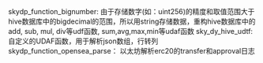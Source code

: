 skydp_function_bignumber: 由于存储数字(如：uint256)的精度和取值范围大于hive数据库中的bigdecimal的范围，所以用string存储数据，重构hive数据库中的add, sub, mul, div等udf函数, sum,avg,max,min等udaf函数
sky_dy_hive_udtf:自定义的UDAF函数，用于解析json数组，行转列
skydp_function_opensea_parse： 以太坊解析erc20的transfer和approval日志